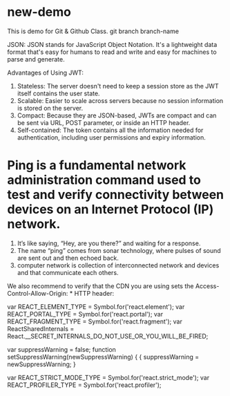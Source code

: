 # new-demo
This is demo for Git &amp; Github Class.
git branch branch-name

JSON: JSON stands for JavaScript Object Notation. It's a lightweight data format that's
easy for humans to read and write and easy for machines to parse and generate.

Advantages of Using JWT:

1. Stateless: The server doesn't need to keep a session store as the JWT itself contains the user state.
2. Scalable: Easier to scale across servers because no session information is stored on the server.
3. Compact: Because they are JSON-based, JWTs are compact and can be sent via URL, POST parameter, or inside an HTTP header.
4. Self-contained: The token contains all the information needed for authentication, including user permissions and expiry information.

# Ping is a fundamental network administration command used to test and verify connectivity between devices on an Internet Protocol (IP) network.

1. It’s like saying, “Hey, are you there?” and waiting for a response.
2. The name “ping” comes from sonar technology, where pulses of sound are sent out and then echoed back.
3. computer network is collection of interconnected network and devices and that communicate each others.

<script crossorigin src="https://unpkg.com/react@18/umd/react.development.js"></script>
<script crossorigin src="https://unpkg.com/react-dom@18/umd/react-dom.development.js"></script>

<script crossorigin src="https://unpkg.com/react@18/umd/react.production.min.js"></script>
<script crossorigin src="https://unpkg.com/react-dom@18/umd/react-dom.production.min.js"></script>

We also recommend to verify that the CDN you are using sets the Access-Control-Allow-Origin: * HTTP header:

  var REACT_ELEMENT_TYPE = Symbol.for('react.element');
  var REACT_PORTAL_TYPE = Symbol.for('react.portal');
  var REACT_FRAGMENT_TYPE = Symbol.for('react.fragment');
var ReactSharedInternals = React.__SECRET_INTERNALS_DO_NOT_USE_OR_YOU_WILL_BE_FIRED;

  var suppressWarning = false;
  function setSuppressWarning(newSuppressWarning) {
    {
      suppressWarning = newSuppressWarning;
    }
  
  var REACT_STRICT_MODE_TYPE = Symbol.for('react.strict_mode');
  var REACT_PROFILER_TYPE = Symbol.for('react.profiler');




